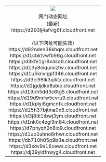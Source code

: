 ﻿<table>
  <tr></tr>
  <tr><td colspan=2 align=center><img src="https://d293lj4afvig6f.cloudfront.net/Up/oGate.jpg" /></td></tr>
  <tr><td colspan=2 align=center>网门动态网址<br/>(最新)
<br>https://d293lj4afvig6f.cloudfront.net
<br/><br/>(以下网址可能失效)
<br>https://d92ndeh38khqm.cloudfront.net
<br>https://d1cbktvwfb96g.cloudfront.net
<br>https://d3kfe1gr8x4so0.cloudfront.net
<br>https://d13y8eiqumiztw.cloudfront.net
<br>https://d1u5knvlgpf346.cloudfront.net
<br>https://d3ei98lk3qlktx.cloudfront.net
<br>https://d2jgdjdkx8ubio.cloudfront.net
<br>https://d19oh5dd3e6tg5.cloudfront.net
<br>https://d19d9mfw5cvru9.cloudfront.net
<br>https://d1kplyi6gmcnfk.cloudfront.net
<br>https://d15h37bjtma0x8.cloudfront.net
<br>https://d3j8di1tbwj3ym.cloudfront.net
<br>https://d1nk0c4zgi9m84.cloudfront.net
<br>https://d7pnyqh2n8io9.cloudfront.net
<br>https://d1up1uhno8rhwr.cloudfront.net
<br>https://db710h05p9b3e.cloudfront.net
<br>https://d3xov9s16cews.cloudfront.net
<br>https://dj39yidfnwyg4.cloudfront.net
    </td>
  </tr>
</table>

